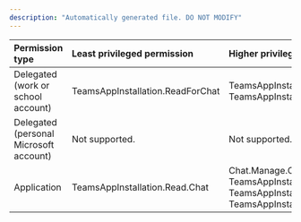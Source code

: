 ```yaml
---
description: "Automatically generated file. DO NOT MODIFY"
---
```


|Permission type|Least privileged permission|Higher privileged permissions|
|:---|:---|:---|
|Delegated (work or school account)|TeamsAppInstallation.ReadForChat|TeamsAppInstallation.ReadWriteSelfForChat, TeamsAppInstallation.ReadWriteForChat|
|Delegated (personal Microsoft account)|Not supported.|Not supported.|
|Application|TeamsAppInstallation.Read.Chat|Chat.Manage.Chat, TeamsAppInstallation.ReadForChat.All, TeamsAppInstallation.ReadWriteForChat.All, TeamsAppInstallation.ReadWriteSelfForChat.All|

